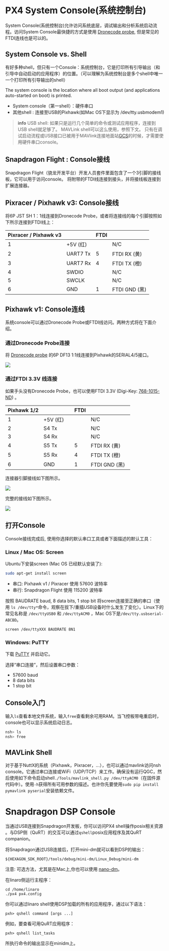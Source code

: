 # PX4 System Console(系统控制台)

System Console(系统控制台)允许访问系统底层，调试输出和分析系统启动流程。访问System Console最快捷的方式是使用 [Dronecode probe](http://nicadrone.com/index.php?id_product=65&controller=product), 但是常见的FTDI连线也是可以的。

## System Console vs. Shell


有好多种shell，但只有一个Console：系统控制台，它是打印所有引导输出（和引导中自动启动的应用程序）的位置。（可以理解为系统控制台是多个shell中唯一一个打印所有引导输出的shell）

The system console is the location where all boot output (and applications auto-started on boot) is printed.

  * System console（第一shell）：硬件串口
  * 其他shell : 连接至USB的Pixhawk(如Mac OS下显示为 /dev/tty.usbmodem1)

> **info**
> USB shell: 如果只是运行几个简单的命令或测试应用程序，连接到USB shell就足够了。
>MAVLink shell可以这么使用，参照下文。
>只有在调试启动流程或USB接口已被用于MAVlink连接地面站[GCS](qgroundcontrol-intro.md)的时候，才需要使用硬件串口console。

## Snapdragon Flight : Console接线

Snapdragon Flight（骁龙开发平台）开发人员套件里面包含了一个3引脚的接线板，它可以用于访问console。 将附带的FTDI线连接到接头，并将接线板连接到扩展连接器。

## Pixracer / Pixhawk v3: Console接线

将6P JST SH 1：1线连接到Dronecode Probe，或者将连接线的每个引脚按照如下所示连接到FTDI线上：

| Pixracer / Pixhawk v3 |           | FTDI |              |
| --------------------- | --------- | ---- | ------------ |
| 1                     | +5V (红)  |      | N/C          |
| 2                     | UART7 Tx  | 5    | FTDI RX (黄) |
| 3                     | UART7 Rx  | 4    | FTDI TX (橙) |
| 4                     | SWDIO     |      | N/C          |
| 5                     | SWCLK     |      | N/C          |
| 6                     | GND       | 1    | FTDI GND (黑)|

## Pixhawk v1: Console连线

系统console可以通过Dronecode Probe或FTDI线访问。两种方式将在下面介绍。

### 通过Dronecode Probe连接

将 [Dronecode probe](http://nicadrone.com/index.php?id_product=65&controller=product) 的6P DF13 1:1线连接到Pixhawk的SERIAL4/5接口。

![](images/console/dronecode_probe.jpg)

### 通过FTDI 3.3V 线连接

如果手头没有Dronecode Probe，也可以使用FTDI 3.3V (Digi-Key: [768-1015-ND](http://www.digikey.com/product-detail/en/TTL-232R-3V3/768-1015-ND/1836393)) 。


| Pixhawk 1/2  |         | FTDI    |        |
| -- | -- | -- | -- |
|1         | +5V (红)     |         | N/C    |
|2         | S4 Tx      |         | N/C   |
|3         | S4 Rx      |         | N/C   |
|4         | S5 Tx      | 5       | FTDI RX (黄)   |
|5         | S5 Rx      | 4       | FTDI TX (橙)   |
|6         | GND     | 1       | FTDI GND (黑)   |


连接器引脚接线如下图所示。

![](images/console/console_connector.jpg)

完整的接线如下图所示。

![](images/console/console_debug.jpg)

## 打开Console

Console接线完成后, 使用你选择的默认串口工具或者下面描述的默认工具：

### Linux / Mac OS: Screen

Ubuntu下安装screen (Mac OS 已经默认安装了):

<div class="host-code"></div>

```bash
sudo apt-get install screen
```

  * 串口: Pixhawk v1 / Pixracer 使用 57600 波特率
  * 串行: Snapdragon Flight 使用 115200 波特率

按照 BAUDRATE baud, 8 data bits, 1 stop bit 将screen连接至正确的串口（使用 `ls /dev/tty*`命令，观察在拔下/重插USB设备时什么发生了变化）。Linux下的常见名称是 `/dev/ttyUSB0` 和 `/dev/ttyACM0` ，Mac OS下是`/dev/tty.usbserial-ABCBD`。

<div class="host-code"></div>

```bash
screen /dev/ttyXXX BAUDRATE 8N1
```

### Windows: PuTTY

下载 [PuTTY](http://www.chiark.greenend.org.uk/~sgtatham/putty/download.html) 并启动它。

选择“串口连接”，然后设置串口参数：

  * 57600 baud
  * 8 data bits
  * 1 stop bit

## Console入门

输入`ls`查看本地文件系统，输入`free`查看剩余可用RAM。当飞控板带电重启时，console也可以显示系统启动日志。

```bash
nsh> ls
nsh> free
```

## MAVLink Shell
对于基于NuttX的系统（Pixhawk，Pixracer，...），也可以通过mavlink访问nsh console。它通过串口连接或WiFi（UDP/TCP）来工作。确保没有运行QGC，然后使用如下命令启动shell`./Tools/mavlink_shell.py /dev/ttyACM0`（在固件源代码中）。使用`-h`获得所有可用参数的描述。也许你先要使用`sudo pip install pymavlink pyserial`安装依赖文件。

# Snapdragon DSP Console
当通过USB连接到Snapdragon开发板，你可以访问PX4 shell操作posix相关资源 。与DSP侧（QuRT）的交互可以通过`qshell`posix应用程序及其QuRT companion。

将Snapdragon通过USB连接后，打开mini-dm就可以看到DSP的输出：
```
${HEXAGON_SDK_ROOT}/tools/debug/mini-dm/Linux_Debug/mini-dm
```

注意: 可选方法，尤其是在Mac上,你也可以使用 [nano-dm](https://github.com/kevinmehall/nano-dm)。

在linaro侧运行主程序：
```
cd /home/linaro
./px4 px4.config
```

你可以通过linaro shell使用DSP加载的所有的应用程序，通过以下语法：
```
pxh> qshell command [args ...]
```

例如，要查看可用QuRT应用程序：
```
pxh> qshell list_tasks
```

所执行命令的输出显示在minidm上。
